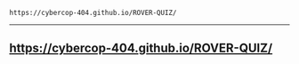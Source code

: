 ```
https://cybercop-404.github.io/ROVER-QUIZ/

```
---
## https://cybercop-404.github.io/ROVER-QUIZ/
